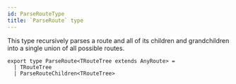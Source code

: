 ```yaml
---
id: ParseRouteType
title: `ParseRoute` type
---
```



This type recursively parses a route and all of its children and grandchildren into a single union of all possible routes.

```tsx
export type ParseRoute<TRouteTree extends AnyRoute> =
  | TRouteTree
  | ParseRouteChildren<TRouteTree>
```
